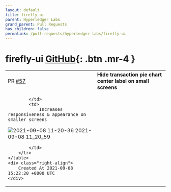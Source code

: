 ```yaml
---
layout: default
title: firefly-ui
parent: Hyperledger Labs
grand_parent: Pull Requests
has_children: false
permalink: /pull-requests/hyperledger-labs/firefly-ui
---
```


# firefly-ui <span class="fs-3 right-align">[GitHub](https://github.com/hyperledger-labs/firefly-ui){: .btn .mr-4 }</span>


<div>
    <table>
        <tr>
            <td>
                PR <a href="https://github.com/hyperledger-labs/firefly-ui/pull/57" class=".btn">#57</a>
            </td>
            <td>
                <b>
                    Hide transaction pie chart center label on small screens 
                </b>
            </td>
        </tr>
        <tr>
            <td>
                
            </td>
            <td>
                Increases responsiveness & appearance on smaller screens

![2021-09-08 11-20-36 2021-09-08 11_20_59](https://user-images.githubusercontent.com/10987380/132537913-80f6ef16-981b-4388-bad8-058c274419a1.gif)

            </td>
        </tr>
    </table>
    <div class="right-align">
        Created At 2021-09-08 15:22:20 +0000 UTC
    </div>
</div>

